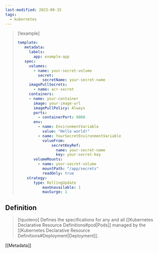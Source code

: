 ```yaml
---
last-modified: 2023-09-15
tags:
  - kubernetes
---
```

> [!example]
> ```yaml
> template:
>    metadata:
>      labels:
>        app: example-app
>    spec:
>      volumes:
>        - name: your-secret-volume
>          secret:
>            secretName: your-secret-name
>      imagePullSecrets:
>        - name: acr-secret
>      containers:
>      - name: your-container
>        image: your-image-url
>        imagePullPolicy: Always
>        ports:
>          - containerPort: 8080
>        env:
>          - name: EnvironmentVariable
>            value: "Hello world!"
>          - name: YourSecretEnvironmentVariable
>            valueFrom:
>                secretKeyRef:
>                  name: your-secret-name 
>                  key: your-secret-key
>        volumeMounts:
>          - name: your-secret-volume
>            mountPath: "/app/secrets"
>            readOnly: true
>     strategy:
>	     type: RollingUpdate
>		     maxUnavailable: 1
>		     maxSurge: 1
>  ```

## Definition

> [!quoteno]
> Defines the specifications for any and all [[Kubernetes Declarative Resource Definitions#pod|Pods]] managed by the [[Kubernetes Declarative Resource Definitions#Deployment|Deployment]].

[[Metadata]]
